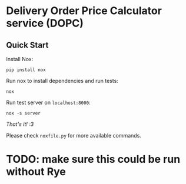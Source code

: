 # Delivery Order Price Calculator service (DOPC)

## Quick Start
Install Nox:

```commandline
pip install nox
```

Run nox to install dependencies and run tests:
```commandline
nox
```

Run test server on `localhost:8000`:
```commandline
nox -s server
```
_That's it! :3_

Please check `noxfile.py` for more available commands.

# TODO: make sure this could be run without Rye